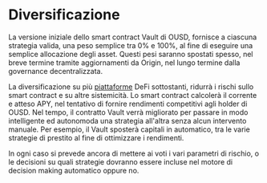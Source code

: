 # Diversificazione

La versione iniziale dello smart contract Vault di OUSD, fornisce a ciascuna strategia valida, una peso semplice tra 0% e 100%, al fine di eseguire una semplice allocazione degli asset. Questi pesi saranno spostati spesso, nel breve termine tramite aggiornamenti da Origin, nel lungo termine dalla governance decentralizzata.

La diversificazione su più [piattaforme](../supported-strategies/) DeFi sottostanti, ridurrà i rischi sullo smart contract e su altre sistemicità. Lo smart contract calcolerà il corrente e atteso APY, nel tentativo di fornire rendimenti competitivi agli holder di OUSD. Nel tempo, il contratto Vault verrà migliorato per passare in modo intelligente ed autonomoda una strategia all'altra senza alcun intervento manuale. Per esempio, il Vault sposterà capitali in automatico, tra le varie strategie di prestito al fine di ottimizzare i rendimenti.

In ogni caso si prevede ancora di mettere ai voti i vari parametri di rischio, o le decisioni su quali strategie dovranno essere incluse nel motore di decision making automatico oppure no. 

